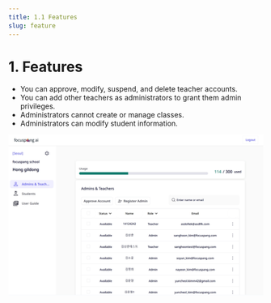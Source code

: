 ```yaml
---
title: 1.1 Features
slug: feature
---
```


# 1. Features

- You can approve, modify, suspend, and delete teacher accounts.
- You can add other teachers as administrators to grant them admin privileges.
- Administrators cannot create or manage classes.
- Administrators can modify student information.

![](/img/en_admin/en_mag_1-1.jpg)
